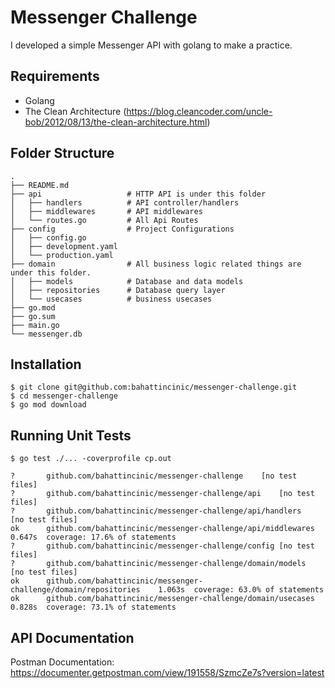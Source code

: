 # Messenger Challenge

I developed a simple Messenger API with golang to make a practice.

## Requirements
- Golang
- The Clean Architecture (https://blog.cleancoder.com/uncle-bob/2012/08/13/the-clean-architecture.html)

## Folder Structure

```
.
├── README.md
├── api                   # HTTP API is under this folder
│   ├── handlers          # API controller/handlers
│   ├── middlewares       # API middlewares
│   └── routes.go         # All Api Routes
├── config                # Project Configurations
│   ├── config.go
│   ├── development.yaml
│   └── production.yaml
├── domain                # All business logic related things are under this folder.
│   ├── models            # Database and data models
│   ├── repositories      # Database query layer
│   └── usecases          # business usecases
├── go.mod
├── go.sum
├── main.go
└── messenger.db
```

## Installation

```
$ git clone git@github.com:bahattincinic/messenger-challenge.git
$ cd messenger-challenge
$ go mod download
```

## Running Unit Tests

```
$ go test ./... -coverprofile cp.out

?   	github.com/bahattincinic/messenger-challenge	[no test files]
?   	github.com/bahattincinic/messenger-challenge/api	[no test files]
?   	github.com/bahattincinic/messenger-challenge/api/handlers	[no test files]
ok  	github.com/bahattincinic/messenger-challenge/api/middlewares	0.647s	coverage: 17.6% of statements
?   	github.com/bahattincinic/messenger-challenge/config	[no test files]
?   	github.com/bahattincinic/messenger-challenge/domain/models	[no test files]
ok  	github.com/bahattincinic/messenger-challenge/domain/repositories	1.063s	coverage: 63.0% of statements
ok  	github.com/bahattincinic/messenger-challenge/domain/usecases	0.828s	coverage: 73.1% of statements
```

## API Documentation

Postman Documentation: https://documenter.getpostman.com/view/191558/SzmcZe7s?version=latest
